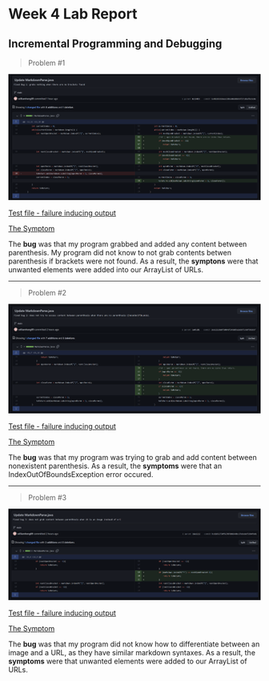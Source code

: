 # Week 4 Lab Report
## Incremental Programming and Debugging

> Problem #1

![Image](screenshots_LR2/code_change_diff_1.png)

[Test file - failure inducing output](https://github.com/williamheng89/markdown-parse/blob/main/lab3_bugged1.md)

[The Symptom](https://github.com/williamheng89/markdown-parse/commit/9114b45e91e3911ba5625fab444d3d214b133d71)

The **bug** was that my program grabbed and added any content between parenthesis. My program did not know to not grab contents betwen parenthesis if brackets were not found. As a result, the **symptons** were that unwanted elements were added into our ArrayList of URLs. 

---

> Problem #2

![Image](screenshots_LR2/code_change_diff_2.png)

[Test file - failure inducing output](https://github.com/williamheng89/markdown-parse/blob/main/lab3_bug2.md)

[The Symptom](https://github.com/williamheng89/markdown-parse/commit/40868d70f2fa5bd05bb8a7e7174409379e0f2289)

The **bug** was that my program was trying to grab and add content between nonexistent parenthesis. As a result, the **symptoms** were that an IndexOutOfBoundsException error occured.

---

> Problem #3

![Image](screenshots_LR2/code_change_diff_3.png)

[Test file - failure inducing output](https://github.com/williamheng89/markdown-parse/blob/main/lab3_bug3.md)

[The Symptom](https://github.com/williamheng89/markdown-parse/commit/8c194b9497fa2242202d44e919532754a113c244)

The **bug** was that my program did not know how to differentiate between an image and a URL, as they have similar markdown syntaxes. As a result, the **symptoms** were that unwanted elements were added to our ArrayList of URLs. 
